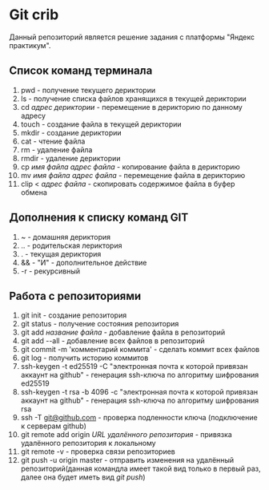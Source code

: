# Git crib

Данный репозиторий является решение задания с платформы "Яндекс практикум".

## Список команд терминала
1. pwd - получение текущего дериктории
2. ls - получение списка файлов хранящихся в текущей дериктории
3. cd *адрес дериктории* - перемещение в дерикторию по данному адресу
4. touch - создание файла в текущей дериктории
5. mkdir - создание дериктории
6. cat - чтение файла
7. rm - удаление файла
8. rmdir - удаление дериктории
9. cp *имя файла* *адрес файла* - копирование файла в дерикторию
10. mv *имя файла* *адрес файла* - перемещение файла в дерикторию
11. clip < *адрес файла* - скопировать содержимое файла в буфер обмена

## Дополнения к списку команд GIT
1. ~ - домашняя дериктория
2. .. - родительская лериктория
3. . - текущая дериктория
4. && - "И" - дополнительное действие
5. -r - рекурсивный

## Работа с репозиториями
1. git init - создание репозитория
2. git status - получение состояния репозитория
3. git add *название файла* - добавление файла в репозиторий
4. git add --all - добавление всех файлов в репозиторий
5. git commit -m 'комментарий коммита' - сделать коммит всех файлов
6. git log - получить историю коммитов
7. ssh-keygen -t ed25519 -C "электронная почта к которой привязан аккаунт на github" - генерация ssh-ключа по алгоритму шифрования ed25519
8. ssh-keygen -t rsa -b 4096 -c "электронная почта к которой привязан аккаунт на github" - генерация ssh-ключа по алгоритму шифрования rsa
9. ssh -T git@github.com - проверка подленности ключа (подключение к серверам github)
10. git remote add origin *URL удалённого репозитория* - привязка удалённого репозитория к локальному
11. git remote -v - проверка связи репозиториев
12. git push -u origin master - отправить изменения на удалённый репозиторий(данная командла имеет такой вид только в первый раз, далее она будет иметь вид *git push*)